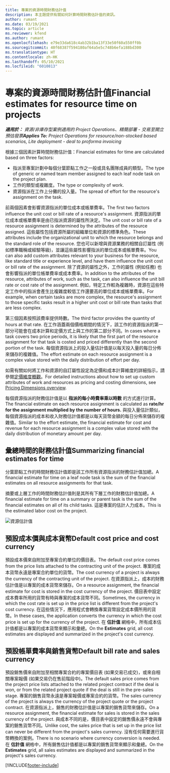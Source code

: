 ```yaml
---
title: 專案的資源時間財務估計值
description: 本主題提供有關如何計算時間財務估計值的資訊。
author: rumant
ms.date: 03/19/2021
ms.topic: article
ms.reviewer: kfend
ms.author: rumant
ms.openlocfilehash: e79e33da618c4ab32b1ba13f33e50f60a550ff0b
ms.sourcegitcommit: 40f68387f594180af64a5e5c748b6efa188bd300
ms.translationtype: HT
ms.contentlocale: zh-HK
ms.lasthandoff: 05/10/2021
ms.locfileid: "6010813"
---
```

# <a name="financial-estimates-for-resource-time-on-projects"></a><span data-ttu-id="7c315-103">專案的資源時間財務估計值</span><span class="sxs-lookup"><span data-stu-id="7c315-103">Financial estimates for resource time on projects</span></span>

<span data-ttu-id="7c315-104">_**適用於：** 資源/非庫存型案例適用的 Project Operations、精簡部署 - 交易至開立預估發票_</span><span class="sxs-lookup"><span data-stu-id="7c315-104">_**Applies To:** Project Operations for resource/non-stocked based scenarios, Lite deployment - deal to proforma invoicing_</span></span>

<span data-ttu-id="7c315-105">根據三個因素計算時間財務估計值：</span><span class="sxs-lookup"><span data-stu-id="7c315-105">Financial estimates for time are calculated based on three factors:</span></span> 

- <span data-ttu-id="7c315-106">指派至專案計劃中每個分葉節點工作之一般或具名團隊成員的類型。</span><span class="sxs-lookup"><span data-stu-id="7c315-106">The type of generic or named team member assigned to each leaf node task on the project plan.</span></span> 
- <span data-ttu-id="7c315-107">工作的類型或複雜度。</span><span class="sxs-lookup"><span data-stu-id="7c315-107">The type or complexity of work.</span></span>
- <span data-ttu-id="7c315-108">資源指派在工作上分攤的投入量。</span><span class="sxs-lookup"><span data-stu-id="7c315-108">The spread of effort for the resource's assignment on the task.</span></span> 

<span data-ttu-id="7c315-109">前兩個因素會影響資源指派的單位成本或帳單費率。</span><span class="sxs-lookup"><span data-stu-id="7c315-109">The first two factors influence the unit cost or bill rate of a resource's assignment.</span></span> <span data-ttu-id="7c315-110">資源指派的單位成本或帳單費率是由已指派資源的屬性所決定。</span><span class="sxs-lookup"><span data-stu-id="7c315-110">The unit cost or bill rate of a resource assignment is determined by the attributes of the resource assigned.</span></span> <span data-ttu-id="7c315-111">這些屬性包括資源所屬的組織單位和資源的標準角色。</span><span class="sxs-lookup"><span data-stu-id="7c315-111">These attributes include the organizational unit to which the resource belongs and the standard role of the resource.</span></span> <span data-ttu-id="7c315-112">您也可以新增與資源業務的相關自訂屬性 (例如標準職稱或經驗等級)，並讓這些屬性影響指派的單位成本或帳單費率。</span><span class="sxs-lookup"><span data-stu-id="7c315-112">You can also add custom attributes relevant to your business for the resource, like standard title or experience level, and have them influence the unit cost or bill rate of the assignment.</span></span>
<span data-ttu-id="7c315-113">除了資源的屬性之外，工作的屬性 (例如任務) 也會影響指派的單位帳單費率或成本費率。</span><span class="sxs-lookup"><span data-stu-id="7c315-113">In addition to the attributes of the resource, attributes of work, such as the task, can also influence the unit bill rate or cost rate of the assignment.</span></span> <span data-ttu-id="7c315-114">例如，特定工作較為複雜時，資源在這些特定工作中的指派會產生比複雜度較低工作還要高的單位成本或帳單費率。</span><span class="sxs-lookup"><span data-stu-id="7c315-114">For example, when certain tasks are more complex, the resource's assignment to those specific tasks result in a higher unit cost or bill rate than tasks that are less complex.</span></span>   

<span data-ttu-id="7c315-115">第三個因素按照該費率提供時數。</span><span class="sxs-lookup"><span data-stu-id="7c315-115">The third factor provides the quantity of hours at that rate.</span></span> <span data-ttu-id="7c315-116">在工作涵蓋兩個價格期間的情況下，該工作的資源指派的第一部分可能會在成本計算和定價方式上與工作的第二部分不同。</span><span class="sxs-lookup"><span data-stu-id="7c315-116">In cases where a task covers two price periods, it is likely that the first part of the resource assignment for that task is costed and priced differently than the second portion of the task.</span></span> <span data-ttu-id="7c315-117">每個資源指派上的投入量估計值是以每天投入量的每日分佈來儲存的複雜值。</span><span class="sxs-lookup"><span data-stu-id="7c315-117">The effort estimate on each resource assignment is a complex value stored with the daily distribution of effort per day.</span></span>

<span data-ttu-id="7c315-118">如需有關如何將工作和資源的自訂屬性設定為定價和成本計算維度的詳細指示，請參閱[定價維度概觀](../pricing-costing/pricing-dimensions-overview.md)。</span><span class="sxs-lookup"><span data-stu-id="7c315-118">For detailed instructions about how to set up custom attributes of work and resources as pricing and costing dimensions, see [Pricing Dimensions overview](../pricing-costing/pricing-dimensions-overview.md).</span></span>

<span data-ttu-id="7c315-119">每個資源指派的財務估計值是以 **指派的每小時費率乘以時數** 的方式進行計算。</span><span class="sxs-lookup"><span data-stu-id="7c315-119">The financial estimate on each resource assignment is calculated as **rate/hr for the assignment multiplied by the number of hours.**</span></span>  <span data-ttu-id="7c315-120">與投入量估計類似，每個資源指派的成本和收入財務估計值都是以每天貨幣金額的每日分佈來儲存的複雜值。</span><span class="sxs-lookup"><span data-stu-id="7c315-120">Similar to the effort estimate, the financial estimate for cost and revenue for each resource assignment is a complex value stored with the daily distribution of monetary amount per day.</span></span> 

## <a name="summarizing-financial-estimates-for-time"></a><span data-ttu-id="7c315-121">彙總時間的財務估計值</span><span class="sxs-lookup"><span data-stu-id="7c315-121">Summarizing financial estimates for time</span></span>
<span data-ttu-id="7c315-122">分葉節點工作的時間財務估計值即是該工作所有資源指派的財務估計值加總。</span><span class="sxs-lookup"><span data-stu-id="7c315-122">A financial estimate for time on a leaf node task is the sum of the financial estimates on all resource assignments for that task.</span></span>

<span data-ttu-id="7c315-123">摘要或上層工作的時間財務估計值則是其所有下層工作的財務估計值加總。</span><span class="sxs-lookup"><span data-stu-id="7c315-123">A financial estimate for time on a summary or parent task is the sum of the financial estimates on all of its child tasks.</span></span> <span data-ttu-id="7c315-124">這是專案的估計人力成本。</span><span class="sxs-lookup"><span data-stu-id="7c315-124">This is the estimated labor cost on the project.</span></span> 

![資源估計值](./media/navigation12.png)

## <a name="default-cost-price-and-cost-currency"></a><span data-ttu-id="7c315-126">預設成本價與成本貨幣</span><span class="sxs-lookup"><span data-stu-id="7c315-126">Default cost price and cost currency</span></span>

<span data-ttu-id="7c315-127">預設成本價來自附加至專案合約單位的價目表。</span><span class="sxs-lookup"><span data-stu-id="7c315-127">The default cost price comes from the price lists attached to the contracting unit of the project.</span></span> <span data-ttu-id="7c315-128">專案的成本貨幣永遠是專案合約單位的貨幣。</span><span class="sxs-lookup"><span data-stu-id="7c315-128">The cost currency of a project is always the currency of the contracting unit of the project.</span></span> <span data-ttu-id="7c315-129">在資源指派上，成本的財務估計值是以專案的成本貨幣來儲存。</span><span class="sxs-lookup"><span data-stu-id="7c315-129">On a resource assignment, the financial estimate for cost is stored in the cost currency of the project.</span></span> <span data-ttu-id="7c315-130">價目表中設定成本費率所用的貨幣有時與專案的成本貨幣不同。</span><span class="sxs-lookup"><span data-stu-id="7c315-130">Sometimes, the currency in which the cost rate is set up in the price list is different from the project's cost currency.</span></span> <span data-ttu-id="7c315-131">在這些情況下，應用程式會轉換專案貨幣設定成本價所用的貨幣。</span><span class="sxs-lookup"><span data-stu-id="7c315-131">In these cases, the application converts the currency in which the cost price is set up for the currency of the project.</span></span> <span data-ttu-id="7c315-132">在 **估計值** 網格中，所有成本估計值都是以專案的成本貨幣來顯示和彙總。</span><span class="sxs-lookup"><span data-stu-id="7c315-132">On the **Estimates** grid, all cost estimates are displayed and summarized in the project's cost currency.</span></span> 

## <a name="default-bill-rate-and-sales-currency"></a><span data-ttu-id="7c315-133">預設帳單費率與銷售貨幣</span><span class="sxs-lookup"><span data-stu-id="7c315-133">Default bill rate and sales currency</span></span>

<span data-ttu-id="7c315-134">預設銷售價來自附加至相關專案合約的專案價目表 (如果交易已成交)，或來自相關專案報價 (如果交易仍在售前階段中)。</span><span class="sxs-lookup"><span data-stu-id="7c315-134">The default sales price comes from the project price lists attached to the related project contract if the deal is won, or from the related project quote if the deal is still in the pre-sales stage.</span></span> <span data-ttu-id="7c315-135">專案的銷售貨幣永遠是專案報價或專案合約的貨幣。</span><span class="sxs-lookup"><span data-stu-id="7c315-135">The sales currency of the project is always the currency of the project quote or the project contract.</span></span> <span data-ttu-id="7c315-136">在資源指派上，銷售的財務估計值是以專案的銷售貨幣來儲存。</span><span class="sxs-lookup"><span data-stu-id="7c315-136">On a resource assignment, the financial estimate for sales is stored in the sales currency of the project.</span></span> <span data-ttu-id="7c315-137">與成本不同的是，價目表中設定的銷售價永遠不會與專案的銷售貨幣不同。</span><span class="sxs-lookup"><span data-stu-id="7c315-137">Unlike cost, the sales price that is set up in the price list can never be different from the project's sales currency.</span></span> <span data-ttu-id="7c315-138">沒有任何需要進行貨幣轉換的案例。</span><span class="sxs-lookup"><span data-stu-id="7c315-138">There is no scenario where currency conversion is needed.</span></span> <span data-ttu-id="7c315-139">在 **估計值** 網格中，所有銷售估計值都是以專案的銷售貨幣來顯示和彙總。</span><span class="sxs-lookup"><span data-stu-id="7c315-139">On the **Estimates** grid, all sales estimates are displayed and summarized in the project's sales currency.</span></span> 

[!INCLUDE[footer-include](../includes/footer-banner.md)]
